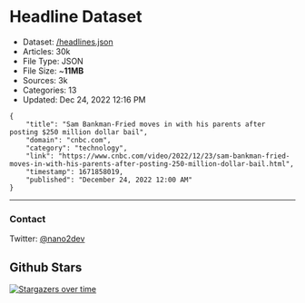 # Headline Dataset

- Dataset: [/headlines.json](https://raw.githubusercontent.com/fwd/news/master/headlines.json) 
- Articles: 30k
- File Type: JSON
- File Size: ~**11MB**
- Sources: 3k
- Categories: 13
- Updated: Dec 24, 2022 12:16 PM

```
{
    "title": "Sam Bankman-Fried moves in with his parents after posting $250 million dollar bail",
    "domain": "cnbc.com",
    "category": "technology",
    "link": "https://www.cnbc.com/video/2022/12/23/sam-bankman-fried-moves-in-with-his-parents-after-posting-250-million-dollar-bail.html",
    "timestamp": 1671858019,
    "published": "December 24, 2022 12:00 AM"
}
```

---

### Contact 

Twitter: [@nano2dev](https://twitter.com/nano2dev)

## Github Stars

[![Stargazers over time](https://starchart.cc/fwd/news.svg)](https://starchart.cc/fwd/news)
